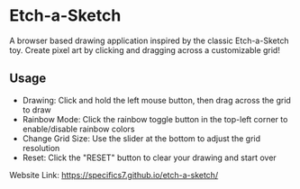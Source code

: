 # Etch-a-Sketch
A browser based drawing application inspired by the classic Etch-a-Sketch toy. Create pixel art by clicking and dragging across a customizable grid! 
## Usage
* Drawing: Click and hold the left mouse button, then drag across the grid to draw
* Rainbow Mode: Click the rainbow toggle button in the top-left corner to enable/disable rainbow colors
* Change Grid Size: Use the slider at the bottom to adjust the grid resolution 
* Reset: Click the "RESET" button to clear your drawing and start over

Website Link: https://specifics7.github.io/etch-a-sketch/
